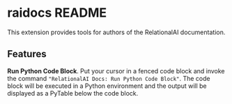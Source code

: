 # raidocs README

This extension provides tools for authors of the RelationalAI documentation.

## Features

**Run Python Code Block**. Put your cursor in a fenced code block and invoke the command `"RelationalAI Docs: Run Python Code Block"`. The code block will be executed in a Python environment and the output will be displayed as a PyTable below the code block.
